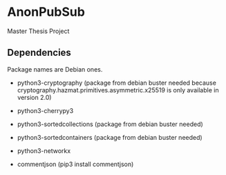 # AnonPubSub
Master Thesis Project

## Dependencies
Package names are Debian ones.

- python3-cryptography (package from debian buster needed because cryptography.hazmat.primitives.asymmetric.x25519 is only available in version 2.0)
- python3-cherrypy3
- python3-sortedcollections (package from debian buster needed)
- python3-sortedcontainers (package from debian buster needed)
- python3-networkx

- commentjson (pip3 install commentjson)

